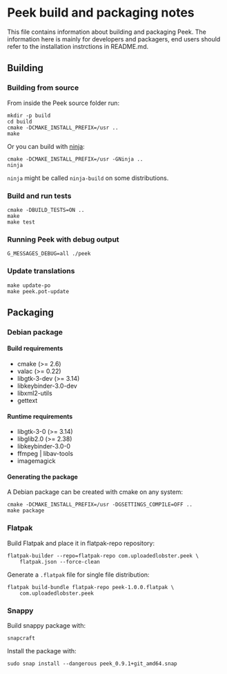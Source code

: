 # Peek build and packaging notes
This file contains information about building and packaging Peek. The
information here is mainly for developers and packagers, end users should
refer to the installation instrctions in README.md.

## Building

### Building from source

From inside the Peek source folder run:

    mkdir -p build
    cd build
    cmake -DCMAKE_INSTALL_PREFIX=/usr ..
    make

Or you can build with [ninja](https://ninja-build.org/):

    cmake -DCMAKE_INSTALL_PREFIX=/usr -GNinja ..
    ninja

`ninja` might be called `ninja-build` on some distributions.

### Build and run tests

    cmake -DBUILD_TESTS=ON ..
    make
    make test

### Running Peek with debug output

    G_MESSAGES_DEBUG=all ./peek

### Update translations

    make update-po
    make peek.pot-update


## Packaging

### Debian package

#### Build requirements
 - cmake (>= 2.6)
 - valac (>= 0.22)
 - libgtk-3-dev (>= 3.14)
 - libkeybinder-3.0-dev
 - libxml2-utils
 - gettext

#### Runtime requirements
 - libgtk-3-0 (>= 3.14)
 - libglib2.0 (>= 2.38)
 - libkeybinder-3.0-0
 - ffmpeg | libav-tools
 - imagemagick

#### Generating the package
A Debian package can be created with cmake on any system:

    cmake -DCMAKE_INSTALL_PREFIX=/usr -DGSETTINGS_COMPILE=OFF ..
    make package

### Flatpak

Build Flatpak and place it in flatpak-repo repository:

    flatpak-builder --repo=flatpak-repo com.uploadedlobster.peek \
        flatpak.json --force-clean

Generate a `.flatpak` file for single file distribution:

    flatpak build-bundle flatpak-repo peek-1.0.0.flatpak \
        com.uploadedlobster.peek

### Snappy

Build snappy package with:

    snapcraft

Install the package with:

    sudo snap install --dangerous peek_0.9.1+git_amd64.snap
